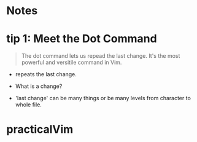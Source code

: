 # Notes	


# tip 1: Meet the Dot Command


>The dot command lets us repead the last change. It's the most powerful and versitile command in Vim.

- repeats the last change.
- What is a change?

- 'last change' can be many things or be many levels from character to whole file. 


# practicalVim

